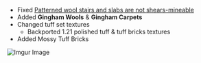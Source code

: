 * Fixed [Patterned wool stairs and slabs are not shears-mineable](https://github.com/Brandcraf06/Blockus/issues/312)
* Added **Gingham Wools** & **Gingham Carpets**
* Changed tuff set textures
  * Backported 1.21 polished tuff & tuff bricks textures
* Added Mossy Tuff Bricks

![Imgur Image](https://i.imgur.com/Olt2guj.png)
